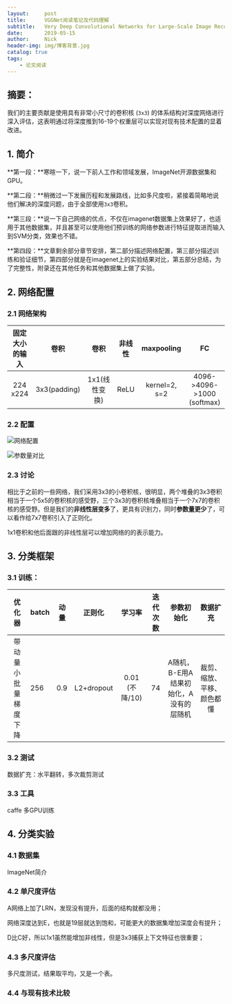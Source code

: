```yaml
---
layout:     post
title:      VGGNet阅读笔记及代码理解
subtitle:   Very Deep Convolutional Networks for Large-Scale Image Recognition(Published as a conference paper at ICLR 2015)
date:       2019-05-15
author:     Nick
header-img: img/博客背景.jpg
catalog: true
tags:
    - 论文阅读
---
```


## 摘要：

我们的主要贡献是使用具有非常小尺寸的卷积核 (`3x3`) 的体系结构对深度网络进行深入评估，这表明通过将深度推到16-19个权重层可以实现对现有技术配置的显着改进。

## 1. 简介

**第一段：**寒暄一下，说一下前人工作和领域发展，ImageNet开源数据集和GPU。

**第二段：**稍微过一下发展历程和发展路线，比如多尺度啦，紧接着简略地说他们解决的深度问题，由于全部使用`3x3`卷积。

**第三段：**说一下自己网络的优点，不仅在imagenet数据集上效果好了，也适用于其他数据集，并且甚至可以使用他们预训练的网络参数进行特征提取进而输入到SVM分类，效果也不错。

**第四段：**文章剩余部分章节安排，第二部分描述网络配置，第三部分描述训练和验证细节，第四部分就是在imagenet上的实验结果对比，第五部分总结，为了完整性，附录还在其他任务和其他数据集上做了实验。

## 2. 网络配置

### 2.1 网络架构

| 固定大小的输入 |     卷积     |     卷积      | 非线性 |  maxpooling   |             FC             |
| :------------: | :----------: | :-----------: | :----: | :-----------: | :------------------------: |
|    224 x224    | 3x3(padding) | 1x1(线性变换) |  ReLU  | kernel=2, s=2 | 4096->4096->1000 (softmax) |

### 2.2 配置

![网络配置](C:\Users\CV\Documents\GitHub\niecongchong.github.io\img\2019-05-15-1.png)

![参数量对比](C:\Users\CV\Documents\GitHub\niecongchong.github.io\img\2019-05-15-2.png)

### 2.3 讨论

相比于之前的一些网络，我们采用3x3的小卷积核，很明显，两个堆叠的3x3卷积相当于一个5x5的卷积核的感受野，三个3x3的卷积核堆叠相当于一个7x7的卷积核的感受野。但是我们的**非线性层变多**了，更具有识别力，同时**参数量更少**了，可以看作给7x7卷积引入了正则化。

1x1卷积和他后面跟的非线性层可以增加网络的的表示能力。

## 3. 分类框架

### 3.1 训练：

|        优化器        | batch | 动量 |   正则化   |     学习率     | 迭代次数 |               参数初始化               |          数据扩充          |
| :------------------: | ----- | ---- | :--------: | :------------: | :------: | :------------------------------------: | :------------------------: |
| 带动量小批量梯度下降 | 256   | 0.9  | L2+dropout | 0.01 (不降/10) |    74    | A随机，B-E用A结果初始化，A没有的层随机 | 裁剪、缩放、平移、颜色都懂 |

### 3.2 测试

数据扩充：水平翻转，多次裁剪测试

### 3.3 工具

caffe 多GPU训练

## 4. 分类实验

### 4.1 数据集

ImageNet简介

### 4.2 单尺度评估

A网络上加了LRN，发现没有提升，后面的结构就都没用；

网络深度达到E，也就是19层就达到饱和，可能更大的数据集增加深度会有提升；

D比C好，所以1x1虽然能增加非线性，但是3x3捕获上下文特征也很重要；

### 4.3 多尺度评估

多尺度测试，结果取平均，又是一个表。

### 4.4 与现有技术比较

